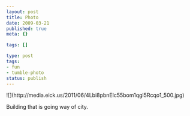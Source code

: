 ```yaml
---
layout: post
title: Photo
date: 2009-03-21
published: true
meta: {}

tags: []

type: post
tags:
- fun
- tumble-photo
status: publish
---
```

<div class="figure">            ![](http://media.eick.us/2011/06/4Lbi8pbnElc55bom1qgI5Rcqo1_500.jpg)        </div>

Building that is going way of city.

